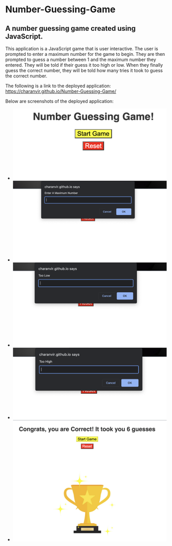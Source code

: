 # Number-Guessing-Game

## A number guessing game created using JavaScript. 

This application is a JavaScript game that is user interactive. The user is prompted to enter a maximum number for the game to begin. They are then prompted to guess a number between 1 and the maximum number they entered. They will be told if their guess it too high or low. When they finally guess the correct number, they will be told how many tries it took to guess the correct number. 

The following is a link to the deployed application: https://charanvir.github.io/Number-Guessing-Game/

Below are screenshots of the deployed application:
- <img src="assets/images/1.jpeg">

- <img src="assets/images/2.jpeg">

- <img src="assets/images/3.jpeg">

- <img src="assets/images/4.jpeg">

- <img src="assets/images/5.jpeg">
